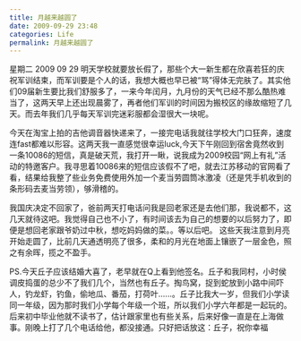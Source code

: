 ```yaml
---
title: 月越来越圆了
date: 2009-09-29 23:48
categories: Life
permalink: 月越来越圆了
---
```


星期二 2009 09 29
明天学校就要放长假了，那些个大一新生都在欣喜若狂的庆祝军训结束，而军训要是个人的话，我想大概也早已被“骂”得体无完肤了。其实他们09届新生要比我们舒服多了，一来今年闰月，九月份的天气已经不那么酷热难当了，这两天早上还出现晨雾了，再者他们军训的时间因为搬校区的缘故缩短了几天。而去年我们几乎每天军训完迷彩服都会湿很大一块呢。

今天在淘宝上拍的吉他调音器快递来了，一接完电话我就往学校大门口狂奔，速度连fast都难以形容。这两天我一直感觉很幸运luck,今天下午刚回到宿舍竟然收到一条10086的短信，真是破天荒，我打开一瞅，说我成为2009校园“网上有礼”活动的特邀客户。我寻思着10086来的短信应该假不了吧，就去江苏移动的官网看了看，结果给我整了些业务免费使用外加一个麦当劳圆筒冰激凌（还是凭手机收到的条形码去麦当劳领），够滑稽的。

我国庆决定不回家了，爸前两天打电话问我是回老家还是去他们那，我说都不，这几天就待这吧。我觉得自己也不小了，有时间该去为自己的想要的以后努力了，即便是想回老家跟爷奶过中秋，想吃妈妈做的菜。。等以后吧。
这些天我注意到月亮开始走圆了，比前几天通透明亮了很多，柔和的月光在地面上镶嵌了一层金色，照之有余晖，揽之不盈手。

PS.今天丘子应该结婚大喜了，老早就在Q上看到他签名。丘子和我同村，小时侯调皮捣蛋的总少不了我们几个，当然也有丘子。掏鸟窝，捉到蛇放到小路中间吓人，钓龙虾，钓鱼，偷地瓜、番茄，打荷叶......。丘子比我大一岁，但我们小学读同一年级，因为那时我们小学每个年级一个班，所以我们小学六年都是一起玩的。后来初中毕业他就不读书了，估计跟家里也有些关系，后来好像一直是在上海做事。刚晚上打了几个电话给他，都没接通。只好把话放这：丘子，祝你幸福